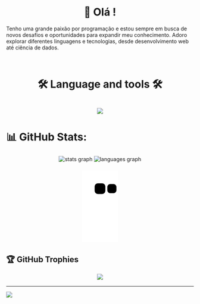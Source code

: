 <h1 align="center">👋 Olá !</h1>

Tenho uma grande paixão por programação e estou sempre em busca de novos desafios e oportunidades para expandir meu conhecimento. Adoro explorar diferentes linguagens e tecnologias, desde desenvolvimento web até ciência de dados.


<br/>

<h1 align="center">🛠 Language and tools 🛠</h1>

<br/>


<div align="center" >
  <img src="https://skillicons.dev/icons?i=python,javascript,java,html,css,vscode,django,flask" />
</div>


# 📊 GitHub Stats:
###

<div align="center">
  <img src="https://github-readme-stats.vercel.app/api?username=Dev-GabrielAlmeida&hide_title=false&hide_rank=false&show_icons=true&include_all_commits=true&count_private=true&disable_animations=false&theme=shadow_blue&locale=en&hide_border=false" height="170" alt="stats graph"  />  
  <img src="https://github-readme-stats.vercel.app/api/top-langs?username=Dev-GabrielAlmeida&locale=en&hide_title=false&layout=compact&card_width=320&langs_count=5&theme=shadow_blue&hide_border=false" height="170" alt="languages graph"  />
</div>

###

<div align="center">
<img src="https://github.com/Dev-GabrielAlmeida/Dev-GabrielAlmeida/blob/output/github-contribution-grid-snake.svg"/>
</div>

## 🏆 GitHub Trophies
<div align="center">
<img src="https://github-profile-trophy.vercel.app/?username=Dev-GabrielAlmeida&theme=shadow_blue&no-frame=false&no-bg=false&margin-w=4" />
</div>

---
[![](https://visitcount.itsvg.in/api?id=Dev-GabrielAlmeida&icon=0&color=0)](https://visitcount.itsvg.in)
